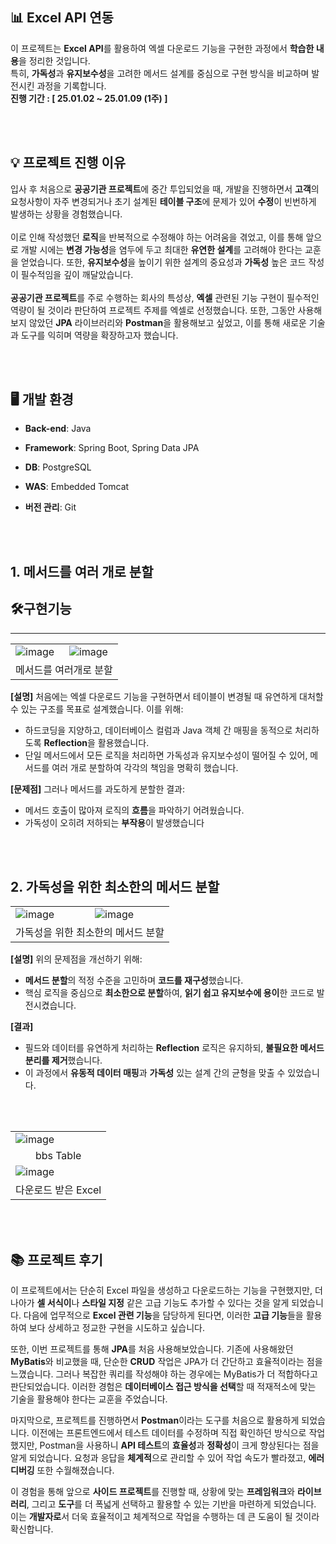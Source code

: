 ## 📊 Excel API 연동
이 프로젝트는 **Excel API**를 활용하여 엑셀 다운로드 기능을 구현한 과정에서 **학습한 내용**을 정리한 것입니다.<br>
특히, **가독성**과 **유지보수성**을 고려한 메서드 설계를 중심으로 구현 방식을 비교하며 발전시킨 과정을 기록합니다.<br>
**진행 기간 : [ 25.01.02 ~ 25.01.09 (1주) ]**

<br><br>

## 💡 프로젝트 진행 이유
입사 후 처음으로 **공공기관 프로젝트**에 중간 투입되었을 때, 개발을 진행하면서 **고객**의 요청사항이 자주 변경되거나 초기 설계된 **테이블 구조**에 문제가 있어 **수정**이 빈번하게 발생하는 상황을 경험했습니다.<br><br> 이로 인해 작성했던 **로직**을 반복적으로 수정해야 하는 어려움을 겪었고, 이를 통해 앞으로 개발 시에는 **변경 가능성**을 염두에 두고 최대한 **유연한 설계**를 고려해야 한다는 교훈을 얻었습니다. 또한, **유지보수성**을 높이기 위한 설계의 중요성과 **가독성** 높은 코드 작성이 필수적임을 깊이 깨달았습니다.<br><br> **공공기관 프로젝트**를 주로 수행하는 회사의 특성상, **엑셀** 관련된 기능 구현이 필수적인 역량이 될 것이라 판단하여 프로젝트 주제를 엑셀로 선정했습니다. 또한, 그동안 사용해보지 않았던 **JPA** 라이브러리와 **Postman**을 활용해보고 싶었고, 이를 통해 새로운 기술과 도구를 익히며 역량을 확장하고자 했습니다.

<br><br>

## 🖥️ 개발 환경
- **Back-end**: Java
- **Framework**: Spring Boot, Spring Data JPA
- **DB**: PostgreSQL
- **WAS**: Embedded Tomcat 
- **버전 관리**: Git

  <br><br>

## 1. 메서드를 여러 개로 분할 ##
## 🛠️구현기능 ##
<hr>
<table>
  <tr>
    <td><img src="https://github.com/user-attachments/assets/5f3bc0e0-22be-4275-afdc-a2a8142ffd1f" alt="image"></td>
    <td><img src="https://github.com/user-attachments/assets/2dbdea06-d66f-46bd-8b70-219bbe480e76" alt="image"></td>
  </tr>
  <tr>
    <td colspan="2" align="center">메서드를 여러개로 분할</td>
  </tr>
</table>

**[설명]**
처음에는 엑셀 다운로드 기능을 구현하면서 테이블이 변경될 때 유연하게 대처할 수 있는 구조를 목표로 설계했습니다.
이를 위해:

* 하드코딩을 지양하고, 데이터베이스 컬럼과 Java 객체 간 매핑을 동적으로 처리하도록 **Reflection**을 활용했습니다.
* 단일 메서드에서 모든 로직을 처리하면 가독성과 유지보수성이 떨어질 수 있어, 메서드를 여러 개로 분할하여 각각의 책임을 명확히 했습니다.

**[문제점]**
그러나 메서드를 과도하게 분할한 결과:

* 메서드 호출이 많아져 로직의 **흐름**을 파악하기 어려웠습니다.
* 가독성이 오히려 저하되는 **부작용**이 발생했습니다


<br><br>

## 2. 가독성을 위한 최소한의 메서드 분할 ##
<table>
  <tr>
    <td><img src="https://github.com/user-attachments/assets/4c18df64-f9ea-4285-bd39-68aeb5c3911c" alt="image"></td>
    <td><img src="https://github.com/user-attachments/assets/db2627a9-20ff-4296-9912-70c099400fb1" alt="image"></td>
  </tr>
  <tr>
    <td colspan="2" align="center">가독성을 위한 최소한의 메서드 분할</td>
  </tr>
</table>

**[설명]**
위의 문제점을 개선하기 위해:
* **메서드 분할**의 적정 수준을 고민하며 **코드를 재구성**했습니다.
* 핵심 로직을 중심으로 **최소한으로 분할**하여, **읽기 쉽고 유지보수에 용이**한 코드로 발전시켰습니다.

**[결과]**
* 필드와 데이터를 유연하게 처리하는 **Reflection** 로직은 유지하되, **불필요한 메서드 분리를 제거**했습니다.
* 이 과정에서 **유동적 데이터 매핑**과 **가독성** 있는 설계 간의 균형을 맞출 수 있었습니다.

<br><br>

<table>
  <tr>
    <td><img src="https://github.com/user-attachments/assets/5247229f-5fee-4824-9440-27818304360a" alt="image"></td>
  </tr>
  <tr>
    <td align="center">bbs Table</td>
  </tr>
  <tr>
    <td><img src="https://github.com/user-attachments/assets/a8bbf89c-17cf-4e8d-a869-5ca8d5c0ece8" alt="image"></td>
  </tr>
  <tr>
    <td align="center">다운로드 받은 Excel</td>
  </tr>
</table>

<br><br>

## 📚 프로젝트 후기

이 프로젝트에서는 단순히 Excel 파일을 생성하고 다운로드하는 기능을 구현했지만, 더 나아가 **셀 서식이**나 **스타일 지정** 같은 고급 기능도 추가할 수 있다는 것을 알게 되었습니다.
다음에 업무적으로 **Excel 관련 기능**을 담당하게 된다면, 이러한 **고급 기능**들을 활용하여 보다 상세하고 정교한 구현을 시도하고 싶습니다.

또한, 이번 프로젝트를 통해 **JPA**를 처음 사용해보았습니다. 기존에 사용해왔던 **MyBatis**와 비교했을 때, 단순한 **CRUD** 작업은 JPA가 더 간단하고 효율적이라는 점을 느꼈습니다. 그러나 복잡한 쿼리를 작성해야 하는 경우에는 MyBatis가 더 적합하다고 판단되었습니다. 이러한 경험은 **데이터베이스 접근 방식을 선택**할 때 적재적소에 맞는 기술을 활용해야 한다는 교훈을 주었습니다.

마지막으로, 프로젝트를 진행하면서 **Postman**이라는 도구를 처음으로 활용하게 되었습니다. 이전에는 프론트엔드에서 테스트 데이터를 수정하며 직접 확인하던 방식으로 작업했지만, Postman을 사용하니 **API 테스트**의 **효율성**과 **정확성**이 크게 향상된다는 점을 알게 되었습니다. 요청과 응답을 **체계적**으로 관리할 수 있어 작업 속도가 빨라졌고, **에러 디버깅** 또한 수월해졌습니다.

이 경험을 통해 앞으로 **사이드 프로젝트**를 진행할 때, 상황에 맞는 **프레임워크**와 **라이브러리**, 그리고 **도구**를 더 폭넓게 선택하고 활용할 수 있는 기반을 마련하게 되었습니다. 이는 **개발자로**서 더욱 효율적이고 체계적으로 작업을 수행하는 데 큰 도움이 될 것이라 확신합니다.
